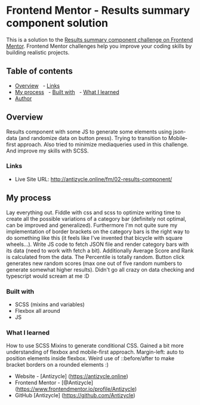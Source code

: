 # Frontend Mentor - Results summary component solution

This is a solution to the [Results summary component challenge on Frontend Mentor](https://www.frontendmentor.io/challenges/results-summary-component-CE_K6s0maV). Frontend Mentor challenges help you improve your coding skills by building realistic projects. 

## Table of contents

- [Overview](#overview)
  - [Links](#links)
- [My process](#my-process)
  - [Built with](#built-with)
  - [What I learned](#what-i-learned)
- [Author](#author)

## Overview
Results component with some JS to generate some elements using json-data (and 
randomize data on button press). Trying to transition to Mobile-first approach. 
Also tried to minimize mediaqueries used in this challenge. 
And improve my skills with SCSS.

### Links
- Live Site URL: http://antizycle.online/fm/02-results-component/

## My process
Lay everything out.
Fiddle with css and scss to optimize writing time to create all the possible 
variations of a category bar (definitely not optimal, can be improved and 
generalized). Furthermore I'm not quite sure my implementation of border brackets 
on the category bars is the right way to do something like this (it feels like I've 
invented that bicycle with square wheels...).
Write JS code to fetch JSON file and render category bars with its data (need to
work with fetch a bit). Additionally Average Score and Rank is calculated from the data.
The Percentile is totally random. Button click generates new random scores (max one 
out of five random numbers to generate somewhat higher results).
Didn't go all crazy on data checking and typescript would scream at me :D


### Built with
- SCSS (mixins and variables)
- Flexbox all around
- JS

### What I learned
How to use SCSS Mixins to generate conditional CSS.
Gained a bit more understanding of flexbox and mobile-first approach.
Margin-left: auto to position elements inside flexbox.
Weird use of ::before/after to make bracket borders on a rounded elements :)



- Website - [Antizycle] (https://antizycle.online)
- Frontend Mentor - [@Antizycle] (https://www.frontendmentor.io/profile/Antizycle)
- GitHub [Antizycle] (https://github.com/Antizycle)